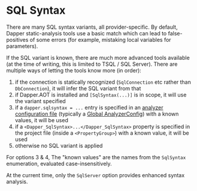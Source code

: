 ﻿# SQL Syntax

There are many SQL syntax variants, all provider-specific. By default, Dapper static-analysis tools use a basic
match which can lead to false-positives of some errors (for example, mistaking local variables for parameters).

If the SQL variant is known, there are much more advanced tools available (at the time of writing, this is limited
to TSQL / SQL Server). There are multiple ways of letting the tools know more (in order):

1. if the connection is statically recognized (`SqlConnection` etc rather than `DbConnection`), it will infer the SQL variant from that
2. if Dapper.AOT is installed and `[SqlSyntax(...)]` is in scope, it will use the variant specified
3. if a `dapper.sqlsyntax = ...` entry is specified in an [analyzer configuration file](https://learn.microsoft.com/dotnet/fundamentals/code-analysis/configuration-files) (typically a [Global AnalyzerConfig](https://learn.microsoft.com/dotnet/fundamentals/code-analysis/configuration-files#global-analyzerconfig))
   with a known values, it will be used
4. if a `<Dapper_SqlSyntax>...</Dapper_SqlSyntax>` property is specified in the project file (inside a `<PropertyGroup>`) with a known value, it will be used
5. otherwise no SQL variant is applied

For options 3 & 4, The "known values" are the names from the `SqlSyntax` enumeration, evaluated case-insensitively.

At the current time, only the `SqlServer` option provides enhanced syntax analysis.